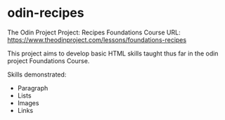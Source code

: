 # odin-recipes


The Odin Project
Project: Recipes
Foundations Course
URL: https://www.theodinproject.com/lessons/foundations-recipes

This project aims to develop basic HTML skills taught thus far in the odin project Foundations Course.

Skills demonstrated:
- Paragraph
- Lists
- Images
- Links
